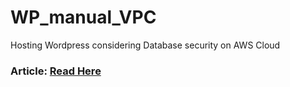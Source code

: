 # WP_manual_VPC
Hosting Wordpress considering Database security on AWS Cloud

### Article:  [Read Here](https://medium.com/@mohitsingh.it5/hosting-wordpress-considering-database-security-on-aws-cloud-77c8f6559471)
